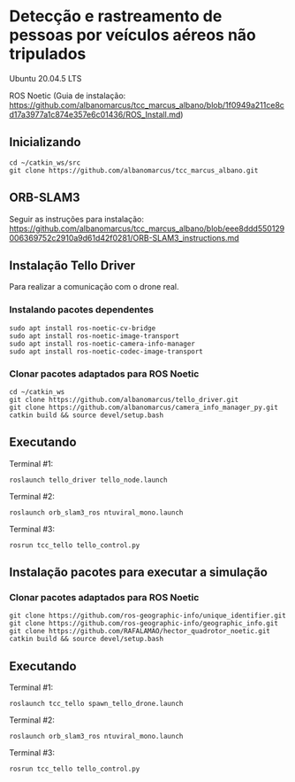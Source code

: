 # Detecção e rastreamento de pessoas por veículos aéreos não tripulados

Ubuntu 20.04.5 LTS

ROS Noetic (Guia de instalação: https://github.com/albanomarcus/tcc_marcus_albano/blob/1f0949a211ce8cd17a3977a1c874e357e6c01436/ROS_Install.md)


## Inicializando
```
cd ~/catkin_ws/src
git clone https://github.com/albanomarcus/tcc_marcus_albano.git
```

## ORB-SLAM3
Seguir as instruções para instalação: https://github.com/albanomarcus/tcc_marcus_albano/blob/eee8ddd550129006369752c2910a9d61d42f0281/ORB-SLAM3_instructions.md

## Instalação Tello Driver 
Para realizar a comunicação com o drone real.

### Instalando pacotes dependentes
```
sudo apt install ros-noetic-cv-bridge
sudo apt install ros-noetic-image-transport
sudo apt install ros-noetic-camera-info-manager
sudo apt install ros-noetic-codec-image-transport
```
### Clonar pacotes adaptados para ROS Noetic
```
cd ~/catkin_ws
git clone https://github.com/albanomarcus/tello_driver.git
git clone https://github.com/albanomarcus/camera_info_manager_py.git
catkin build && source devel/setup.bash
```
## Executando

Terminal #1:
```
roslaunch tello_driver tello_node.launch
```
Terminal #2:
```
roslaunch orb_slam3_ros ntuviral_mono.launch
```
Terminal #3:
```
rosrun tcc_tello tello_control.py 
```
## Instalação pacotes para executar a simulação

### Clonar pacotes adaptados para ROS Noetic

```
git clone https://github.com/ros-geographic-info/unique_identifier.git
git clone https://github.com/ros-geographic-info/geographic_info.git
git clone https://github.com/RAFALAMAO/hector_quadrotor_noetic.git
catkin build && source devel/setup.bash
```
## Executando
Terminal #1:
```
roslaunch tcc_tello spawn_tello_drone.launch 
```
Terminal #2:
```
roslaunch orb_slam3_ros ntuviral_mono.launch
```
Terminal #3:
```
rosrun tcc_tello tello_control.py 
```


